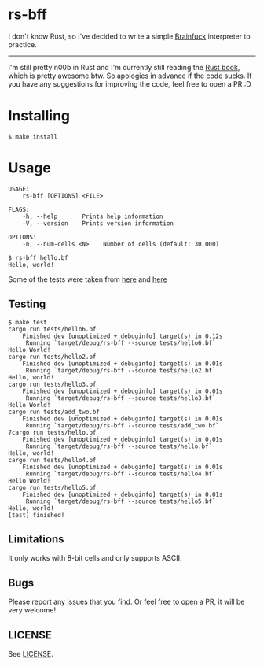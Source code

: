 # rs-bff

I don't know Rust, so I've decided to write a simple [Brainfuck](https://esolangs.org/wiki/Brainfuck) interpreter to practice.

---

I'm still pretty n00b in Rust and I'm currently still reading the [Rust book](https://doc.rust-lang.org/book/), which is pretty awesome btw. So apologies in advance if the code sucks. If you have any suggestions for improving the code, feel free to open a PR :D

# Installing

```
$ make install
```

# Usage

```
USAGE:
    rs-bff [OPTIONS] <FILE>

FLAGS:
    -h, --help       Prints help information
    -V, --version    Prints version information

OPTIONS:
    -n, --num-cells <N>    Number of cells (default: 30,000)
```

```
$ rs-bff hello.bf
Hello, world!
```

Some of the tests were taken from [here](https://github.com/brain-lang/brainfuck/blob/master/brainfuck.md) and [here](https://github.com/rdebath/Brainfuck)

## Testing

```
$ make test
cargo run tests/hello6.bf
    Finished dev [unoptimized + debuginfo] target(s) in 0.12s
     Running `target/debug/rs-bff --source tests/hello6.bf`
Hello World!
cargo run tests/hello2.bf
    Finished dev [unoptimized + debuginfo] target(s) in 0.01s
     Running `target/debug/rs-bff --source tests/hello2.bf`
Hello, world!
cargo run tests/hello3.bf
    Finished dev [unoptimized + debuginfo] target(s) in 0.01s
     Running `target/debug/rs-bff --source tests/hello3.bf`
Hello World!
cargo run tests/add_two.bf
    Finished dev [unoptimized + debuginfo] target(s) in 0.01s
     Running `target/debug/rs-bff --source tests/add_two.bf`
7cargo run tests/hello.bf
    Finished dev [unoptimized + debuginfo] target(s) in 0.01s
     Running `target/debug/rs-bff --source tests/hello.bf`
Hello, world!
cargo run tests/hello4.bf
    Finished dev [unoptimized + debuginfo] target(s) in 0.01s
     Running `target/debug/rs-bff --source tests/hello4.bf`
Hello World!
cargo run tests/hello5.bf
    Finished dev [unoptimized + debuginfo] target(s) in 0.01s
     Running `target/debug/rs-bff --source tests/hello5.bf`
Hello, world!
[test] finished!
```

## Limitations

It only works with 8-bit cells and only supports ASCII.

## Bugs

Please report any issues that you find. Or feel free to open a PR, it will be very welcome!

## LICENSE

See [LICENSE](https://github.com/csixteen/rs-bff/blob/master/LICENSE).
